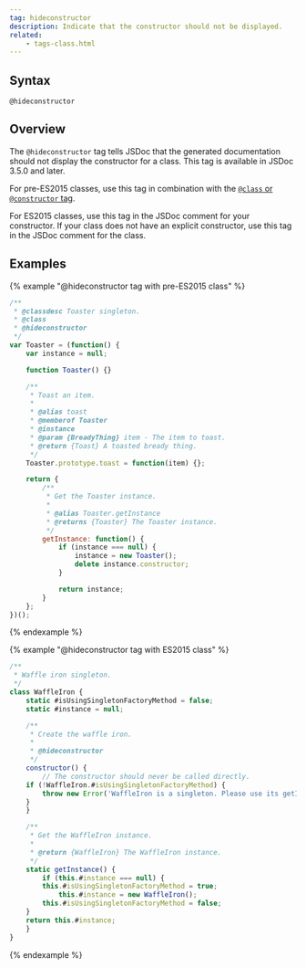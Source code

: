 ```yaml
---
tag: hideconstructor
description: Indicate that the constructor should not be displayed.
related:
	- tags-class.html
---
```


## Syntax

`@hideconstructor`


## Overview

The `@hideconstructor` tag tells JSDoc that the generated documentation should not display the
constructor for a class. This tag is available in JSDoc 3.5.0 and later.

For pre-ES2015 classes, use this tag in combination with the [`@class` or `@constructor`
tag][tags-class].

For ES2015 classes, use this tag in the JSDoc comment for your constructor. If your class does not
have an explicit constructor, use this tag in the JSDoc comment for the class.

[tags-class]: tags-class.html


## Examples

{% example "@hideconstructor tag with pre-ES2015 class" %}

```js
/**
 * @classdesc Toaster singleton.
 * @class
 * @hideconstructor
 */
var Toaster = (function() {
    var instance = null;

    function Toaster() {}

    /**
     * Toast an item.
     *
     * @alias toast
     * @memberof Toaster
     * @instance
     * @param {BreadyThing} item - The item to toast.
     * @return {Toast} A toasted bready thing.
     */
    Toaster.prototype.toast = function(item) {};

    return {
        /**
         * Get the Toaster instance.
         *
         * @alias Toaster.getInstance
         * @returns {Toaster} The Toaster instance.
         */
        getInstance: function() {
            if (instance === null) {
                instance = new Toaster();
                delete instance.constructor;
            }

            return instance;
        }
    };
})();
```
{% endexample %}

{% example "@hideconstructor tag with ES2015 class" %}

```js
/**
 * Waffle iron singleton.
 */
class WaffleIron {
    static #isUsingSingletonFactoryMethod = false;
    static #instance = null;

    /**
     * Create the waffle iron.
     *
     * @hideconstructor
     */
    constructor() {
        // The constructor should never be called directly.
	if (!WaffleIron.#isUsingSingletonFactoryMethod) {
	    throw new Error('WaffleIron is a singleton. Please use its getInstance() method to get a reference to it.')
	}
    }

    /**
     * Get the WaffleIron instance.
     *
     * @return {WaffleIron} The WaffleIron instance.
     */
    static getInstance() {
        if (this.#instance === null) {
	    this.#isUsingSingletonFactoryMethod = true;
            this.#instance = new WaffleIron();
	    this.#isUsingSingletonFactoryMethod = false;
	}
	return this.#instance;
    }
}
```
{% endexample %}

